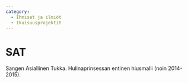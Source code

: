 ```yaml
---
category:
  - Ihmiset ja ilmiöt
  - Ikuisuusprojektit
---
```


# SAT

Sangen Asiallinen Tukka. Hulinaprinsessan entinen hiusmalli (noin 2014-2015).